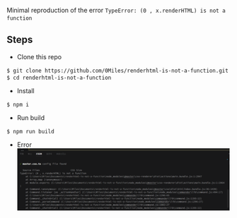 Minimal reproduction of the error ``TypeError: (0 , x.renderHTML) is not a function``

## Steps
- Clone this repo
```shell
$ git clone https://github.com/0Miles/renderhtml-is-not-a-function.git
$ cd renderhtml-is-not-a-function
```
  
- Install
```shell
$ npm i
```
  
- Run build
```shell
$ npm run build
```

- Error
![preview](./docs/preview.png)